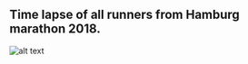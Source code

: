 ## Time lapse of all runners from Hamburg marathon 2018.
![alt text](https://github.com/kruse-alex/marathon/blob/master/marathon_long.gif)
